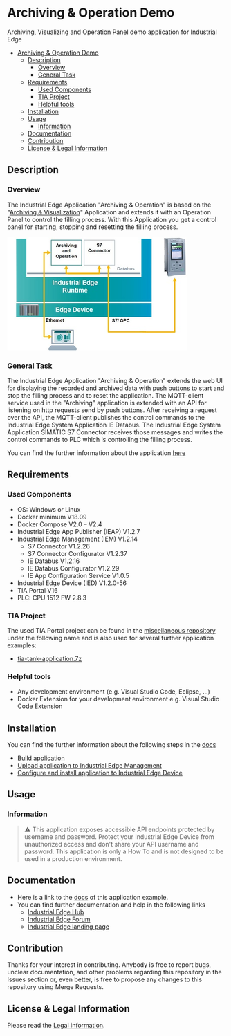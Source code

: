 # Archiving & Operation Demo

Archiving, Visualizing and Operation Panel demo application for Industrial Edge

- [Archiving & Operation Demo](#archiving--operation-demo)
  - [Description](#description)
    - [Overview](#overview)
    - [General Task](#general-task)
  - [Requirements](#requirements)
    - [Used Components](#used-components)
    - [TIA Project](#tia-project)
    - [Helpful tools](#helpful-tools)
  - [Installation](#installation)
  - [Usage](#usage)
    - [Information](#information)
  - [Documentation](#documentation)
  - [Contribution](#contribution)
  - [License & Legal Information](#license--legal-information)

## Description

### Overview

The Industrial Edge Application "Archiving & Operation" is based on the "[Archiving & Visualization](https://github.com/industrial-edge/archiving-and-visualization)" Application and extends it with an Operation Panel to control the filling process. With this Application you get a control panel for starting, stopping and resetting the filling process.

![overview](docs/graphics/overview.jpg)

### General Task

The Industrial Edge Application "Archiving & Operation" extends the web UI for displaying the recorded and archived data with push buttons to start and stop the filling process and to reset the application. The MQTT-client service used in the "Archiving" application is extended with an API for listening on http requests send by push buttons. After receiving a request over the API, the MQTT-client publishes the control commands to the Industrial Edge System Application IE Databus. The Industrial Edge System Application SIMATIC S7 Connector receives those messages and writes the control commands to PLC which is controlling the filling process.

You can find the further information about the application [here](docs/overview.md)

## Requirements

### Used Components

- OS: Windows or Linux
- Docker minimum V18.09
- Docker Compose V2.0 – V2.4
- Industrial Edge App Publisher (IEAP) V1.2.7
- Industrial Edge Management (IEM) V1.2.14
  - S7 Connector V1.2.26
  - S7 Connector Configurator V1.2.37
  - IE Databus V1.2.16
  - IE Databus Configurator V1.2.29
  - IE App Configuration Service V1.0.5
- Industrial Edge Device (IED) V1.2.0-56
- TIA Portal V16 
- PLC: CPU 1512 FW 2.8.3

### TIA Project

The used TIA Portal project can be found in the [miscellaneous repository](https://github.com/industrial-edge/miscellaneous/tree/main/tank%20application) under the following name and is also used for several further application examples:

- [tia-tank-application.7z](https://github.com/industrial-edge/miscellaneous/blob/main/tank%20application/tia-tank-application.7z)

### Helpful tools

- Any development environment (e.g. Visual Studio Code, Eclipse, …)
- Docker Extension for your development environment e.g. Visual Studio Code Extension

## Installation

You can find the further information about the following steps in the [docs](docs/installation.md)

- [Build application](docs/installation.md#build-application)
- [Upload application to Industrial Edge Management](docs/installation.md#upload-application-to-industrial-edge-management)
- [Configure and install application to Industrial Edge Device](docs/installation.md#install-application-on-industrial-edge-device)

## Usage

### Information

> :warning: This application exposes accessible API endpoints protected by username and password. Protect your Industrial Edge Device from unauthorized access and don't share your API username and password. This application is only a How To and is not designed to be used in a production environment.


## Documentation

- Here is a link to the [docs](docs/) of this application example.
- You can find further documentation and help in the following links
  - [Industrial Edge Hub](https://iehub.eu1.edge.siemens.cloud/#/documentation)
  - [Industrial Edge Forum](https://www.siemens.com/industrial-edge-forum)
  - [Industrial Edge landing page](https://new.siemens.com/global/en/products/automation/topic-areas/industrial-edge/simatic-edge.html)
  
## Contribution

Thanks for your interest in contributing. Anybody is free to report bugs, unclear documentation, and other problems regarding this repository in the Issues section or, even better, is free to propose any changes to this repository using Merge Requests.

## License & Legal Information

Please read the [Legal information](LICENSE.md).
